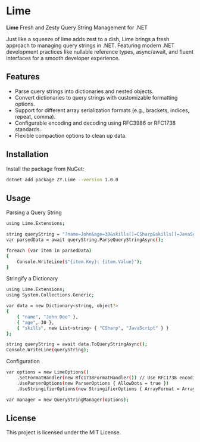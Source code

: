 # Lime
**Lime** Fresh and Zesty Query String Management for .NET

Just like a squeeze of lime adds zest to a dish, Lime brings a fresh approach to managing query strings in .NET. Featuring modern .NET development practices like nullable reference types, async/await, and fluent interfaces for a smooth developer experience.


## Features

- Parse query strings into dictionaries and nested objects.
- Convert dictionaries to query strings with customizable formatting options.
- Support for different array serialization formats (e.g., brackets, indices, repeat, comma).
- Configurable encoding and decoding using RFC3986 or RFC1738 standards.
- Flexible compaction options to clean up data.

## Installation

Install the package from NuGet:

```bash
dotnet add package ZY.Lime --version 1.0.0
```

## Usage

Parsing a Query String

```bash
using Lime.Extensions;

string queryString = "?name=John&age=30&skills[]=CSharp&skills[]=JavaScript";
var parsedData = await queryString.ParseQueryStringAsync();

foreach (var item in parsedData)
{
    Console.WriteLine($"{item.Key}: {item.Value}");
}
```

Stringify a Dictionary
```bash
using Lime.Extensions;
using System.Collections.Generic;

var data = new Dictionary<string, object?>
{
    { "name", "John Doe" },
    { "age", 30 },
    { "skills", new List<string> { "CSharp", "JavaScript" } }
};

string queryString = await data.ToQueryStringAsync();
Console.WriteLine(queryString);
```

Configuration
```bash
var options = new LimeOptions()
    .SetFormatHandler(new Rfc1738FormatHandler()) // Use RFC1738 encoding
    .UseParserOptions(new ParserOptions { AllowDots = true })
    .UseStringifierOptions(new StringifierOptions { ArrayFormat = ArrayFormat.Brackets });

var manager = new QueryStringManager(options);
```

## License
This project is licensed under the MIT License.

